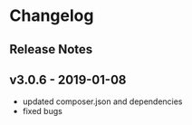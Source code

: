 # Changelog

## Release Notes
## v3.0.6 - 2019-01-08
* updated composer.json and dependencies
* fixed bugs

